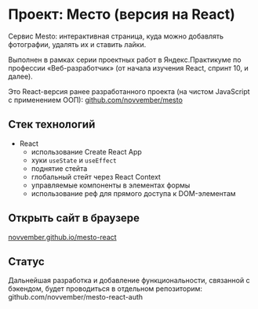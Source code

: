 # Проект: Место (версия на React)
Сервис Mesto: интерактивная страница, куда можно добавлять фотографии, удалять их и ставить лайки.

Выполнен в рамках серии проектных работ в Яндекс.Практикуме по профессии «Веб-разработчик» (от начала изучения React, спринт 10, и далее).

Это React-версия ранее разработанного проекта (на чистом JavaScript с применением ООП):
[github.com/novvember/mesto](https://github.com/novvember/mesto)

## Стек технологий
* React
  - использование Create React App
  - хуки `useState` и `useEffect`
  - поднятие стейта
  - глобальный стейт через React Context
  - управляемые компоненты в элементах формы
  - использование реф для прямого доступа к DOM-элементам

## Открыть сайт в браузере
[novvember.github.io/mesto-react](https://novvember.github.io/mesto-react/)


## Статус
Дальнейшая разработка и добавление функциональности, связанной с бэкендом, будет проводиться в отдельном репозиторим: github.com/novvember/mesto-react-auth

